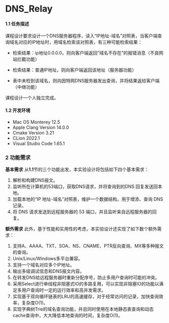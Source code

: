 # DNS_Relay
#### 1.1 任务描述

课程设计要求设计一个DNS服务器程序，读入“IP地址-域名”对照表，当客户端查询域名对应的IP地址时，用域名检索该对照表，有三种可能检索结果：

* 检索结果：ip地址0.0.0.0，则向客户端返回“域名不存在”的报错消息（不良网站拦截功能）

* 检索结果：普通IP地址，则向客户端返回该地址（服务器功能）

* 表中未检到该域名，则向因特网DNS服务器发出查询，并将结果返给客户端（中继功能）

课程设计一个人独立完成。

#### 1.2 开发环境

* Mac OS Monterey 12.5
* Apple Clang Version 14.0.0
* Cmake Version 3.21
* CLion 2022.1
* Visual Studio Code 1.65.1

### 2 功能需求

**基本需求** 从**1.1**节的三个功能出发，本实验设计将包括如下四个基本需求：

1. 解析和构建DNS报文。
2. 监听所在计算机的53端口，获取DNS请求，并将查询到的DNS 回复发送回本地。
3. 加载本地的“IP 地址-域名”对照表，维护一个数据结构，用于增添、查询 DNS 记录。
4. 将 DNS 请求发送到远程服务器的 53 端口，并且监听来自远程服务器的回复。

**额外需求** 此外，基于性能和实用性的考虑，本实验设计还实现了如下数个额外需求：

1. 支持A、AAAA、TXT、SOA、NS、CNAME、PTR反向查询、MX等多种报文的查询。
2. Unix/Linux/Windows多平台兼容。
3. 支持一个域名对应多个IP地址。
4. 输出多级调试信息和DNS报文内容。
5. 在转发DNS给远程服务器时重新分配序号，防止多用户查询时可能的冲突。
6. 采用Select进行单线程非阻塞式IO的多路复用，可以实现非阻塞IO的功能以满足多用户查询时一定的运行效率和高并发需求。
7. 实现基于双向循环链表的LRU的高速缓存，对于经常访问的记录，加快查询效率，复杂度O(1)。
8. 实现字典树Trie的域名查询功能，并且同时使用在本地静态表查询和动态cache查询中，大大降低本地查询的时间，复杂度O(1)。
